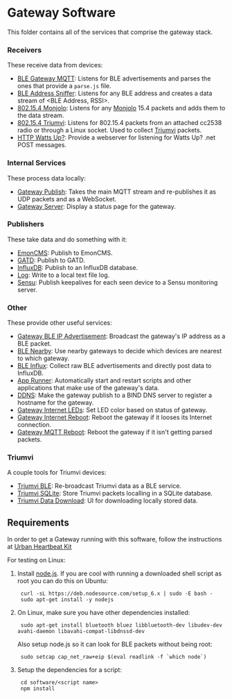 Gateway Software
================

This folder contains all of the services that comprise
the gateway stack.

### Receivers

These receive data from devices:

- [BLE Gateway MQTT](ble-gateway-mqtt):
Listens for BLE advertisements and parses the ones that provide a `parse.js` file.
- [BLE Address Sniffer](ble-address-sniffer):
Listens for any BLE address and creates a data stream of <BLE Address, RSSI>.
- [802.15.4 Monjolo](ieee802154-monjolo-gateway):
Listens for any [Monjolo](https://github.com/lab11/monjolo) 15.4 packets and adds them to the data
stream.
- [802.15.4 Triumvi](ieee802154-triumvi-gateway):
Listens for 802.15.4 packets from an attached cc2538 radio or through a Linux socket. Used to collect
[Triumvi](https://github.com/lab11/g2) packets.
- [HTTP Watts Up?](http-wattsup-gateway):
Provide a webserver for listening for Watts Up? .net POST messages.

### Internal Services

These process data locally:

- [Gateway Publish](gateway-publish):
Takes the main MQTT stream and re-publishes it as UDP packets and as a WebSocket.
- [Gateway Server](gateway-server):
Display a status page for the gateway.

### Publishers

These take data and do something with it:

- [EmonCMS](gateway-mqtt-emoncms):
Publish to EmonCMS.
- [GATD](gateway-mqtt-gatd):
Publish to GATD.
- [InfluxDB](gateway-mqtt-influxdb):
Publish to an InfluxDB database.
- [Log](gateway-mqtt-log):
Write to a local text file log.
- [Sensu](gateway-mqtt-sensu):
Publish keepalives for each seen device to a Sensu monitoring server.

### Other

These provide other useful services:

- [Gateway BLE IP Advertisement](adv-gateway-ip):
Broadcast the gateway's IP address as a BLE packet.
- [BLE Nearby](ble-nearby):
Use nearby gateways to decide which devices are nearest to which gateway.
- [BLE Influx](ble-influx):
Collect raw BLE advertisements and directly post data to InfluxDB.
- [App Runner](app-runner):
Automatically start and restart scripts and other applications that make use
of the gateway's data.
- [DDNS](ddns):
Make the gateway publish to a BIND DNS server to register a hostname
for the gateway.
- [Gateway Internet LEDs](gateway-internet-leds):
Set LED color based on status of gateway.
- [Gateway Internet Reboot](gateway-internet-reboot):
Reboot the gateway if it looses its Internet connection.
- [Gateway MQTT Reboot](gateway-mqtt-reboot):
Reboot the gateway if it isn't getting parsed packets.

### Triumvi

A couple tools for Triumvi devices:

- [Triumvi BLE](gateway-triumvi-ble):
Re-broadcast Triumvi data as a BLE service.
- [Triumvi SQLite](gateway-triumvi-sqlite):
Store Triumvi packets localling in a SQLite database.
- [Triumvi Data Download](gateway-triumvi-server):
UI for downloading locally stored data.

## Requirements

In order to get a Gateway running with this software, follow the instructions at [Urban Heartbeat Kit](https://github.com/terraswarm/urban-heartbeat-kit)

For testing on Linux:

1. Install [node.js](https://nodejs.org/en/download/). If you are cool with
running a downloaded shell script as root you can do this on Ubuntu:

        curl -sL https://deb.nodesource.com/setup_6.x | sudo -E bash -
        sudo apt-get install -y nodejs

2. On Linux, make sure you have other dependencies installed:

        sudo apt-get install bluetooth bluez libbluetooth-dev libudev-dev avahi-daemon libavahi-compat-libdnssd-dev

    Also setup node.js so it can look for BLE packets without being root:

        sudo setcap cap_net_raw+eip $(eval readlink -f `which node`)

3. Setup the dependencies for a script:

        cd software/<script name>
        npm install
